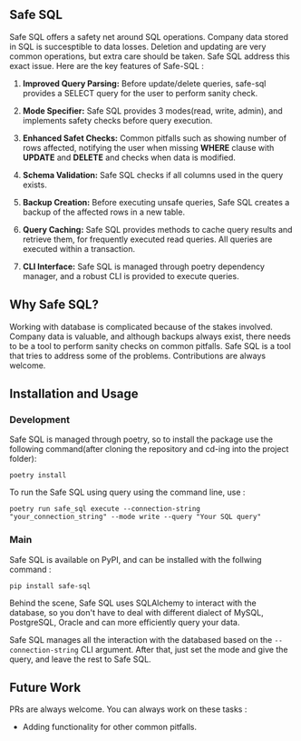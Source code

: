 ## Safe SQL
Safe SQL offers a safety net around SQL operations. Company data stored in SQL is succesptible to data losses. Deletion and updating are very common operations, but extra care should be taken. Safe SQL address this exact issue. Here are the key features of Safe-SQL :

1. **Improved Query Parsing:** Before update/delete queries, safe-sql provides a SELECT query for the user to perform sanity check.


2. **Mode Specifier:** Safe SQL provides 3 modes(read, write, admin), and implements safety checks before query execution.

3. **Enhanced Safet Checks:** Common pitfalls such as showing number of rows affected, notifying the user when missing **WHERE** clause with **UPDATE** and **DELETE** and checks when data is modified.

4. **Schema Validation:** Safe SQL checks if all columns used in the query exists.

5. **Backup Creation:** Before executing unsafe queries, Safe SQL creates a backup of the affected rows in a new table.

6. **Query Caching:** Safe SQL provides methods to cache query results and retrieve them, for frequently executed read queries. All queries are executed within a transaction.

7. **CLI Interface:** Safe SQL is managed through poetry dependency manager, and a robust CLI is provided to execute queries. 

## Why Safe SQL?

Working with database is complicated because of the stakes involved. Company data is valuable, and although backups always exist, there needs to be a tool to perform sanity checks on common pitfalls. Safe SQL is a tool that tries to address some of the problems. Contributions are always welcome.

## Installation and Usage

### Development
Safe SQL is managed through poetry, so to install the package use the following command(after cloning the repository and cd-ing into the project folder): 

```
poetry install
```

To run the Safe SQL using query using the command line, use :

```
poetry run safe_sql execute --connection-string "your_connection_string" --mode write --query "Your SQL query"
```

### Main

Safe SQL is available on PyPI, and can be installed with the follwing command : 

```
pip install safe-sql
```

Behind the scene, Safe SQL uses SQLAlchemy to interact with the database, so you don't have to deal with different dialect of MySQL, PostgreSQL, Oracle and can more efficiently query your data.

Safe SQL manages all the interaction with the databased based on the `--connection-string` CLI argument. After that, just set the mode and give the query, and leave the rest to Safe SQL.

## Future Work
PRs are always welcome. You can always work on these tasks : 

- Adding functionality for other common pitfalls.